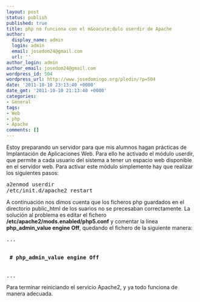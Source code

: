 ```yaml
---
layout: post
status: publish
published: true
title: php no funciona con el m&oacute;dulo userdir de Apache
author:
  display_name: admin
  login: admin
  email: josedom24@gmail.com
  url: ''
author_login: admin
author_email: josedom24@gmail.com
wordpress_id: 504
wordpress_url: http://www.josedomingo.org/pledin/?p=504
date: '2011-10-10 23:13:40 +0000'
date_gmt: '2011-10-10 21:13:40 +0000'
categories:
- General
tags:
- Web
- php
- Apache
comments: []
---
```

<p>Estoy preparando un servidor para que mis alumnos hagan pr&aacute;cticas de Implantaci&oacute;n de Aplicaciones Web. Para ello he activado el m&oacute;dulo userdir, que permite a cada usuario del sistema a tener un espacio web disponible en el servidor web. Para activar este m&oacute;dulo simplemente hay que realizar los siguientes pasos:</p>
<pre class="brush: bash; gutter: true; first-line: 1">a2enmod userdir
/etc/init.d/apache2 restart</pre>
<p>A continuaci&oacute;n nos dimos cuenta que los ficheros php guardados en el directorio public_html de los suarios no se precesaban correctamente. La soluci&oacute;n al problema es editar el fichero<strong> /etc/apache2/mods.enabled/php5.conf</strong> y comentar la l&iacute;nea <strong>php_admin_value engine Off</strong>, quedando el fichero de la siguiente manera:</p>
<pre class="brush: bash; gutter: true; first-line: 1">...
&nbsp;<IfModule mod_userdir.c>
 <Directory /home/*/public_html>
 <strong># php_admin_value engine Off</strong>
 </Directory>
 </IfModule>
...
</pre>
<p>Para terminar reiniciando el servicio Apache2, y ya todo funciona de manera adecuada.</p>
